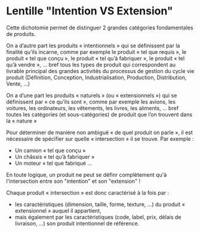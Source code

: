 # Lentille "Intention VS Extension"

 Cette dichotomie permet de distinguer 2 grandes catégories fondamentales de produits.

On a d’autre part les produits « intentionnels » qui se définissent par la finalité qu’ils incarne, comme par exemple le produit « tel que requis », le produit « tel que conçu », le produit « tel qu’à fabriquer », le produit « tel qu’à vendre », … bref tous les types de produit qui correspondent au livrable principal des grandes activités du processus de gestion du cycle vie produit (Définition, Conception, Industrialisation, Production, Distribution, Vente, …)

On a d’une part les produits « naturels » (ou « extensionnels ») qui se définissent par « ce qu’ils sont », comme par exemple les avions, les voitures, les ordinateurs, les vêtements, les livres, les aliments, … bref toutes les catégories (et sous-catégories) de produit que l’on trouvent dans la « nature »


Pour déterminer de manière non ambiguë « de quel produit on parle », il est nécessaire de spécifier sur quelle « intersection » il se trouve. Par exemple :

* Un camion « tel que conçu »
* Un châssis « tel qu’à fabriquer »
* Un moteur « tel que fabriqué
 …

En toute logique, un produit ne peut se définr complètement qu'à l'intersection entre son "intention" et son "extension" !

Chaque produit « intersection » est donc caractérisé à la fois par : 
* les caractéristiques (dimension, taille, forme, texture, …) du produit « extensionnel » auquel il appartient, 
* mais également par les caractéristiques (code, label, prix, délais de livraison, …) son produit intentionnel de référence.
